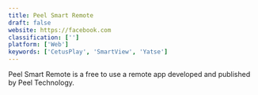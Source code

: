 ```yaml
---
title: Peel Smart Remote
draft: false 
website: https://facebook.com
classification: ['']
platform: ['Web']
keywords: ['CetusPlay', 'SmartView', 'Yatse']
---
```

Peel Smart Remote is a free to use a remote app developed and published by Peel Technology.